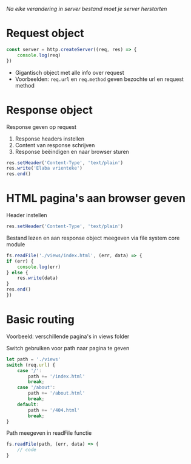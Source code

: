 *Na elke verandering in server bestand moet je server herstarten*

# Request object
```javascript
const server = http.createServer((req, res) => {
    console.log(req)
})
```
* Gigantisch object met alle info over request
* Voorbeelden: `req.url` en `req.method` geven bezochte url en request method

# Response object
Response geven op request
1. Response headers instellen
2. Content van response schrijven
3. Response beëindigen en naar browser sturen
```javascript
res.setHeader('Content-Type', 'text/plain')
res.write('Elaba vrienteke')
res.end()
```

# HTML pagina's aan browser geven
Header instellen
```javascript
res.setHeader('Content-Type', 'text/plain')
```
Bestand lezen en aan response object meegeven via file system core module
```javascript
fs.readFile('./views/index.html', (err, data) => {
if (err) {
    console.log(err)
} else {
    res.write(data)
}
res.end()
})
```

# Basic routing
Voorbeeld: verschillende pagina's in views folder

Switch gebruiken voor path naar pagina te geven
```javascript
let path = './views'
switch (req.url) {
    case '/':
        path += '/index.html'
        break;
    case '/about':
        path += '/about.html'
        break;
    default:
        path += '/404.html'
        break;
}
```
Path meegeven in readFile functie
```javascript
fs.readFile(path, (err, data) => {
    // code
}
```